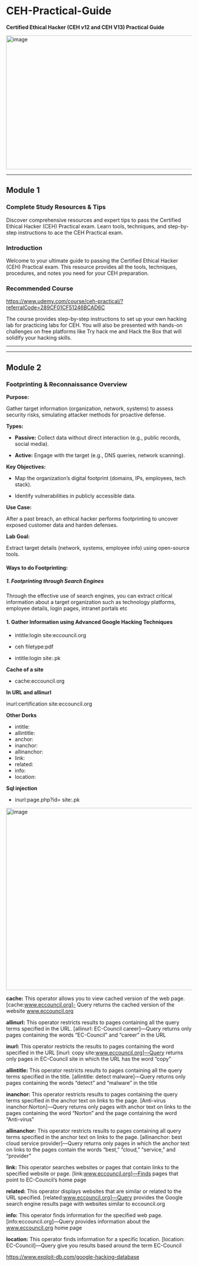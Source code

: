 # CEH-Practical-Guide

**Certified Ethical Hacker (CEH v12 and CEH V13) Practical Guide**

<img width="890" height="363" alt="image" src="https://github.com/user-attachments/assets/bf888202-0b87-4143-a09e-f1b37d37c7e9" />

---

## Module 1

### Complete Study Resources & Tips

Discover comprehensive resources and expert tips to pass the Certified Ethical Hacker (CEH) Practical exam. Learn tools, techniques, and step-by-step instructions to ace the CEH Practical exam.

### Introduction

Welcome to your ultimate guide to passing the Certified Ethical Hacker (CEH) Practical exam. This resource provides all the tools, techniques, procedures, and notes you need for your CEH preparation.

### Recommended Course

https://www.udemy.com/course/ceh-practical/?referralCode=289CF01CF51246BCAD6C

The course provides step-by-step instructions to set up your own hacking lab for practicing labs for CEH. You will also be presented with hands-on challenges on free platforms like Try hack me and Hack the Box that will solidify your hacking skills.

---
---

## Module 2

### Footprinting & Reconnaissance Overview

**Purpose:**

Gather target information (organization, network, systems) to assess security risks, simulating attacker methods for proactive defense.

**Types:**

- **Passive:** Collect data without direct interaction (e.g., public records, social media).

- **Active:** Engage with the target (e.g., DNS queries, network scanning).

**Key Objectives:**

- Map the organization’s digital footprint (domains, IPs, employees, tech stack).

- Identify vulnerabilities in publicly accessible data.

**Use Case:**

After a past breach, an ethical hacker performs footprinting to uncover exposed customer data and harden defenses.

**Lab Goal:**

Extract target details (network, systems, employee info) using open-source tools.

#### Ways to do Footprinting:

##### 1. Footprinting through Search Engines

Through the effective use of search engines, you can extract critical information about a target organization such as technology platforms, employee details, login pages, intranet portals etc

  #### 1. Gather Information using Advanced Google Hacking Techniques
  
  - intitle:login site:eccouncil.org 
  
  - ceh filetype:pdf 
  
  - intitle:login site:.pk
  
  **Cache of a site**
  
  - cache:eccouncil.org

  **In URL and allinurl**
  
  inurl:certification site:eccouncil.org

  **Other Dorks**
  
  - intitle:
  - allintitle:
  - anchor:
  - inanchor:
  - allinanchor:
  - link:
  - related:
  - info:
  - location:

  **Sql injection**

  - inurl:page.php?id= site:.pk

  <img width="897" height="494" alt="image" src="https://github.com/user-attachments/assets/ed3fb2c9-f09b-4b84-af19-7b53b3379ee1" />
  
  **cache:** This operator allows you to view cached version of the web page. [cache:www.eccouncil.org]- Query returns the cached version of the website www.eccouncil.org
  
  **allinurl:** This operator restricts results to pages containing all the query terms specified in the URL. [allinurl: EC-Council career]—Query returns only pages containing the words “EC-Council” and “career” in the URL
  
  **inurl:** This operator restricts the results to pages containing the word specified in the URL [inurl: copy site:www.eccouncil.org]—Query returns only pages in EC-Council site in which the URL has the word “copy”
  
  **allintitle:** This operator restricts results to pages containing all the query terms specified in the title. [allintitle: detect malware]—Query returns only pages containing the words “detect” and “malware” in the title
  
  **inanchor:** This operator restricts results to pages containing the query terms specified in the anchor text on links to the page. [Anti-virus inanchor:Norton]—Query returns only pages with anchor text on links to the pages containing the word “Norton” and the page containing the word “Anti-virus”
  
  **allinanchor:** This operator restricts results to pages containing all query terms specified in the anchor text on links to the page. [allinanchor: best cloud service provider]—Query returns only pages in which the anchor text on links to the pages contain the words “best,” “cloud,” “service,” and “provider”
  
  **link:** This operator searches websites or pages that contain links to the specified website or page. [link:www.eccouncil.org]—Finds pages that point to EC-Council’s home page
  
  **related:** This operator displays websites that are similar or related to the URL specified. [related:www.eccouncil.org]—Query provides the Google search engine results page with websites similar to eccouncil.org
  
  **info:** This operator finds information for the specified web page. [info:eccouncil.org]—Query provides information about the www.eccouncil.org home page
  
  **location:** This operator finds information for a specific location. [location: EC-Council]—Query give you results based around the term EC-Council
  
  https://www.exploit-db.com/google-hacking-database

